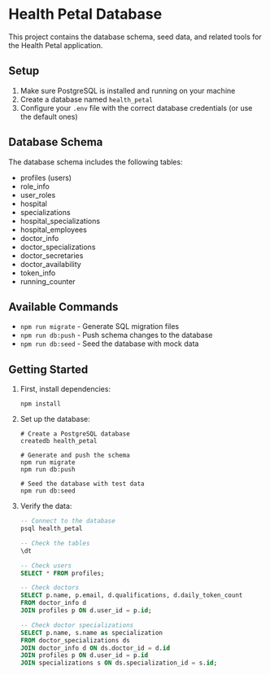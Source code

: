 # Health Petal Database

This project contains the database schema, seed data, and related tools for the Health Petal application.

## Setup

1. Make sure PostgreSQL is installed and running on your machine
2. Create a database named `health_petal`
3. Configure your `.env` file with the correct database credentials (or use the default ones)

## Database Schema

The database schema includes the following tables:
- profiles (users)
- role_info
- user_roles
- hospital
- specializations
- hospital_specializations
- hospital_employees
- doctor_info
- doctor_specializations
- doctor_secretaries
- doctor_availability
- token_info
- running_counter

## Available Commands

- `npm run migrate` - Generate SQL migration files
- `npm run db:push` - Push schema changes to the database
- `npm run db:seed` - Seed the database with mock data

## Getting Started

1. First, install dependencies:
   ```
   npm install
   ```

2. Set up the database:
   ```
   # Create a PostgreSQL database
   createdb health_petal
   
   # Generate and push the schema
   npm run migrate
   npm run db:push
   
   # Seed the database with test data
   npm run db:seed
   ```

3. Verify the data:
   ```sql
   -- Connect to the database
   psql health_petal
   
   -- Check the tables
   \dt
   
   -- Check users
   SELECT * FROM profiles;
   
   -- Check doctors
   SELECT p.name, p.email, d.qualifications, d.daily_token_count
   FROM doctor_info d
   JOIN profiles p ON d.user_id = p.id;
   
   -- Check doctor specializations
   SELECT p.name, s.name as specialization
   FROM doctor_specializations ds
   JOIN doctor_info d ON ds.doctor_id = d.id
   JOIN profiles p ON d.user_id = p.id
   JOIN specializations s ON ds.specialization_id = s.id;
   ```
